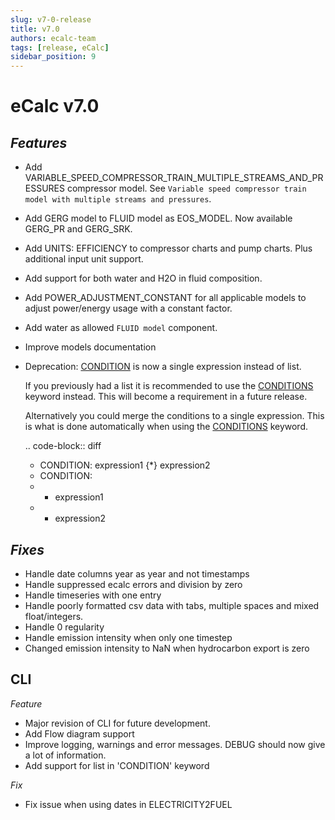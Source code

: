```yaml
---
slug: v7-0-release
title: v7.0
authors: ecalc-team
tags: [release, eCalc]
sidebar_position: 9
---
```


# eCalc v7.0


## *Features*

* Add VARIABLE_SPEED_COMPRESSOR_TRAIN_MULTIPLE_STREAMS_AND_PRESSURES compressor model. See `Variable speed compressor train model with multiple streams and pressures`.
* Add GERG model to FLUID model as EOS_MODEL. Now available GERG_PR and GERG_SRK.
* Add UNITS: EFFICIENCY to compressor charts and pump charts. Plus additional input unit support.
* Add support for both water and H2O in fluid composition.
* Add POWER_ADJUSTMENT_CONSTANT for all applicable models to adjust power/energy usage with a constant factor.
* Add water as allowed `FLUID model` component.
* Improve models documentation
* Deprecation: [CONDITION](../about/references/keywords/CONDITION) is now a single expression instead of list.

  If you previously had a list it is recommended to use the [CONDITIONS](../about/references/keywords/CONDITIONS) keyword instead. This will become a requirement in a future release.

  Alternatively you could merge the conditions to a single expression. This is what is done automatically when using the [CONDITIONS](../about/references/keywords/CONDITIONS) keyword.

  .. code-block:: diff

    + CONDITION: expression1 {*} expression2
    - CONDITION:
    -   - expression1
    -   - expression2

## *Fixes*

* Handle date columns year as year and not timestamps
* Handle suppressed ecalc errors and division by zero
* Handle timeseries with one entry
* Handle poorly formatted csv data with tabs, multiple spaces and mixed float/integers.
* Handle 0 regularity
* Handle emission intensity when only one timestep
* Changed emission intensity to NaN when hydrocarbon export is zero

## CLI


*Feature*

* Major revision of CLI for future development.
* Add Flow diagram support
* Improve logging, warnings and error messages. DEBUG should now give a lot of information.
* Add support for list in 'CONDITION' keyword

*Fix*

* Fix issue when using dates in ELECTRICITY2FUEL